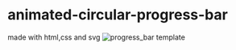 # animated-circular-progress-bar
made with html,css and svg
![progress_bar template](https://user-images.githubusercontent.com/56641192/86194247-da98d800-bb02-11ea-966e-2ca092a6f350.png)
